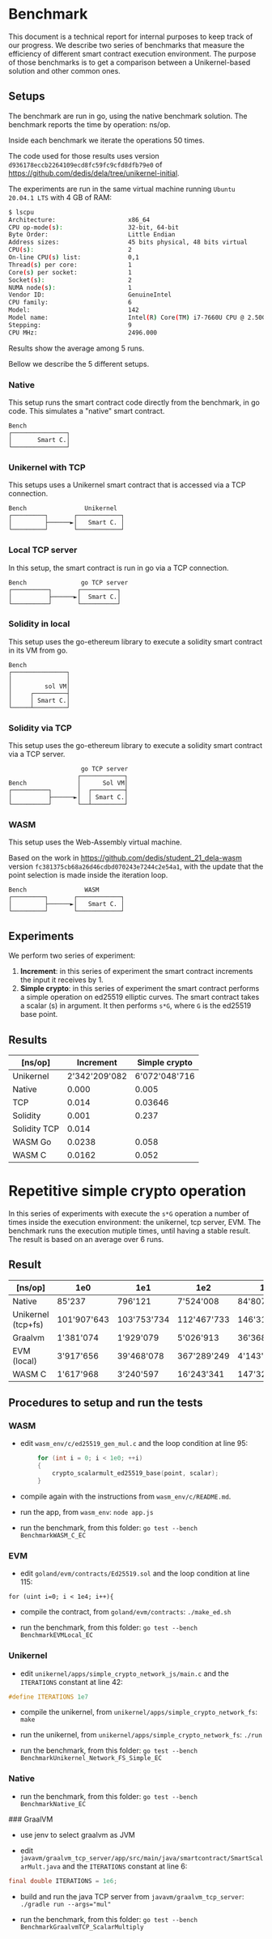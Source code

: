 # Benchmark

This document is a technical report for internal purposes to keep track of our
progress. We describe two series of benchmarks that measure the efficiency of
different smart contract execution environment. The purpose of those benchmarks
is to get a comparison between a Unikernel-based solution and other common ones.

## Setups

The benchmark are run in go, using the native benchmark solution. The benchmark
reports the time by operation: ns/op.

Inside each benchmark we iterate the operations 50 times.

The code used for those results uses version
`d936178eccb2264109ecd8fc59fc9cfd8dfb79e0` of
https://github.com/dedis/dela/tree/unikernel-initial.

The experiments are run in the same virtual machine running `Ubuntu 20.04.1
LTS` with 4 GB of RAM:

```bash
$ lscpu
Architecture:                    x86_64
CPU op-mode(s):                  32-bit, 64-bit
Byte Order:                      Little Endian
Address sizes:                   45 bits physical, 48 bits virtual
CPU(s):                          2
On-line CPU(s) list:             0,1
Thread(s) per core:              1
Core(s) per socket:              1
Socket(s):                       2
NUMA node(s):                    1
Vendor ID:                       GenuineIntel
CPU family:                      6
Model:                           142
Model name:                      Intel(R) Core(TM) i7-7660U CPU @ 2.50GHz
Stepping:                        9
CPU MHz:                         2496.000
```

Results show the average among 5 runs.

Bellow we describe the 5 different setups.

### Native

This setup runs the smart contract code directly from the benchmark, in go
code. This simulates a "native" smart contract.

```
Bench
┌───────────────┐
│       Smart C.│
└───────────────┘
```

### Unikernel with TCP

This setups uses a Unikernel smart contract that is accessed via a TCP
connection.

```
Bench                Unikernel
┌─────────┐       ┌────────────┐
│         ├──────►│   Smart C. │
└─────────┘       └────────────┘
```

### Local TCP server

In this setup, the smart contract is run in go via a TCP connection.

```
Bench               go TCP server
┌──────────┐       ┌──────────┐
│          ├──────►│  Smart C.│
└──────────┘       └──────────┘
```

### Solidity in local

This setup uses the go-ethereum library to execute a solidity smart contract in
its VM from go.

```
Bench
┌───────────────┐
│               │
│         sol VM│
│     ┌─────────┤
│     │ Smart C.│
└─────┴─────────┘
 ```

### Solidity via TCP

This setup uses the go-ethereum library to execute a solidity smart contract via
a TCP server.

```
                    go TCP server
                   ┌────────────┐
Bench              │      Sol VM│
┌──────────┐       │  ┌─────────┤
│          ├──────►│  │ Smart C.│
└──────────┘       └──┴─────────┘
```

### WASM

This setup uses the Web-Assembly virtual machine.

Based on the work in https://github.com/dedis/student_21_dela-wasm version
`fc381375cb68a26d46cdbd070243e7244c2e54a1`, with the update that the point
selection is made inside the iteration loop.

```
Bench                WASM
┌─────────┐       ┌────────────┐
│         ├──────►│   Smart C. │
└─────────┘       └────────────┘
```

## Experiments

We perform two series of experiment:

1. **Increment**: in this series of experiment the smart contract increments
   the input it receives by 1.
2. **Simple crypto**: in this series of experiment the smart contract performs a
   simple operation on ed25519 elliptic curves. The smart contract takes a
   scalar (s) in argument. It then performs `s*G`, where `G` is the ed25519 base
   point.

## Results

|   [ns/op]    | Increment     | Simple crypto  |
|--------------|---------------|----------------|
| Unikernel    | 2'342'209'082 |  6'072'048'716 |
| Native       | 0.000         | 0.005          |
| TCP          | 0.014         | 0.03646        |
| Solidity     | 0.001         | 0.237          |
| Solidity TCP | 0.014         |                |
| WASM Go      | 0.0238        | 0.058          |
| WASM C       | 0.0162        | 0.052          |

# Repetitive simple crypto operation

In this series of experiments with execute the `s*G` operation a number of times
inside the execution environment: the unikernel, tcp server, EVM. The benchmark
runs the execution mutiple times, until having a stable result. The result is
based on an average over 6 runs.

## Result

| [ns/op]            | 1e0       | 1e1       | 1e2       | 1e3         | 1e4         | 1e5          | 1e6           |
|--------------------|-----------|-----------|-----------|-------------|-------------|--------------|---------------|
| Native             |     85'237|    796'121|  7'524'008|   84'807'264|  754'702'346| 7'688'306'495| 84'108'037'580|
| Unikernel (tcp+fs) |101'907'643|103'753'734|112'467'733|  146'313'097|  340'759'106| 2'314'039'681| 26'744'189'506|
| Graalvm            |  1'381'074|  1'929'079|  5'026'913|   36'368'261|  287'772'421| 2'573'941'698| 27'242'434'886|
| EVM (local)        |  3'917'656| 39'468'078|367'289'249|4'143'285'328| OutOfMemory |              |               |
| WASM C             |  1'617'968|  3'240'597| 16'243'341|  147'322'609|1'404'344'166|14'450'936'473|177'133'558'246|

## Procedures to setup and run the tests

### WASM

- edit `wasm_env/c/ed25519_gen_mul.c` and the loop condition at line 95:

```c
        for (int i = 0; i < 1e0; ++i)
        {
            crypto_scalarmult_ed25519_base(point, scalar);
        }
```

- compile again with the instructions from `wasm_env/c/README.md`.

- run the app, from `wasm_env`: `node app.js`

- run the benchmark, from this folder: `go test --bench BenchmarkWASM_C_EC`

### EVM

- edit `goland/evm/contracts/Ed25519.sol` and the loop condition at line 115:

```sol
for (uint i=0; i < 1e4; i++){
```

- compile the contract, from `goland/evm/contracts`: `./make_ed.sh`

- run the benchmark, from this folder: `go test --bench BenchmarkEVMLocal_EC`

### Unikernel

- edit `unikernel/apps/simple_crypto_network_js/main.c` and the `ITERATIONS`
  constant at line 42:

```c
#define ITERATIONS 1e7
```

- compile the unikernel, from `unikernel/apps/simple_crypto_network_fs`: `make`

- run the unikernel, from `unikernel/apps/simple_crypto_network_fs`: `./run`

- run the benchmark, from this folder: `go test --bench BenchmarkUnikernel_Network_FS_Simple_EC`

### Native

- run the benchmark, from this folder: `go test --bench BenchmarkNative_EC`

### GraalVM

- use jenv to select graalvm as JVM

- edit `javavm/graalvm_tcp_server/app/src/main/java/smartcontract/SmartScalarMult.java` 
  and the `ITERATIONS` constant at line 6:

```java
final double ITERATIONS = 1e6;
```

- build and run the java TCP server from `javavm/graalvm_tcp_server`: `./gradle run --args="mul"`

- run the benchmark, from this folder: `go test --bench BenchmarkGraalvmTCP_ScalarMultiply`
